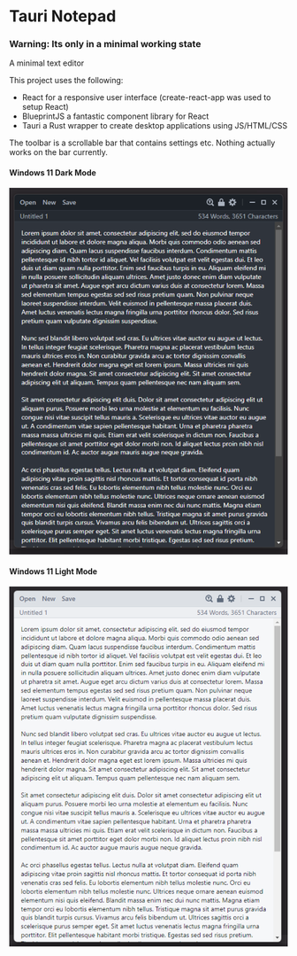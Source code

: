 # Tauri Notepad

### Warning: Its only in a minimal working state

A minimal text editor 

This project uses the following:
- React for a responsive user interface (create-react-app was used to setup React)
- BlueprintJS a fantastic component library for React
- Tauri a Rust wrapper to create desktop applications using JS/HTML/CSS

The toolbar is a scrollable bar that contains settings etc. Nothing actually works on the bar currently.

#### Windows 11 Dark Mode 
![Windows 11 Dark Mode](/screenshots/win11-dark.png)

#### Windows 11 Light Mode
![Windows 11 Light Mode](/screenshots/win11-light.png)
